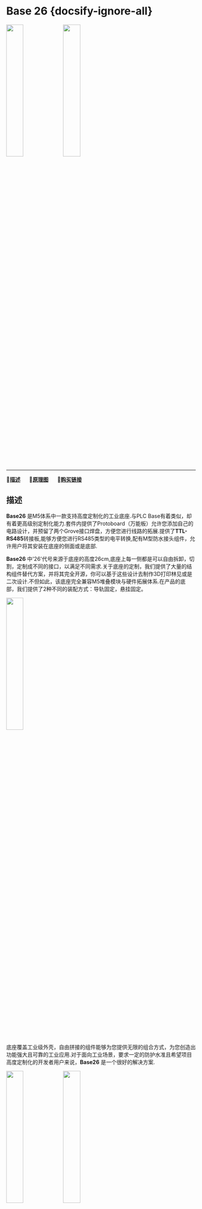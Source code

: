 # Base 26 {docsify-ignore-all}

<img src="assets\img\product_pics\base\base26\base26_01.jpg" width="30%" height="30%"><img src="assets\img\product_pics\base\base26\base26_02.jpg" width="30%" height="30%">

***

:memo:**[描述](#描述)**&nbsp;&nbsp;&nbsp;&nbsp;&nbsp;&nbsp;:electric_plug:**[原理图](#原理图)**&nbsp;&nbsp;&nbsp;&nbsp;&nbsp;&nbsp;🛒**[购买链接](https://m5stack.com/collections/m5-base/products/base-26proto-industrial-board-module)**

## 描述

**Base26** 是M5体系中一款支持高度定制化的工业底座.与PLC Base有着类似，却有着更高级别定制化能力.套件内提供了Protoboard（万能板）允许您添加自己的电路设计，并预留了两个Grove接口焊盘，方便您进行线路的拓展.提供了**TTL-RS485**转接板,能够方便您进行RS485类型的电平转换,配有M型防水接头组件，允许用户将其安装在底座的侧面或是底部.

**Base26** 中'26'代号来源于底座的高度26cm,底座上每一侧都是可以自由拆卸，切割，定制成不同的接口，以满足不同需求.关于底座的定制，我们提供了大量的结构组件替代方案，并将其完全开源，你可以基于这些设计去制作3D打印林见或是二次设计.不但如此，该底座完全兼容M5堆叠模块与硬件拓展体系.在产品的底部，我们提供了2种不同的装配方式：导轨固定，悬挂固定。

<img src="assets/img/product_pics/base/base26/base26_05.jpg" width="30%" height="30%">

底座覆盖工业级外壳，自由拼接的组件能够为您提供无限的组合方式，为您创造出功能强大且可靠的工业应用.对于面向工业场景，要求一定的防护水准且希望项目高度定制化的开发者用户来说，**Base26** 是一个很好的解决方案.

<img src="assets/img/product_pics/base/base26//base26_03.jpg" width="30%" height="30%"><img src="assets/img/product_pics/base/base26/base26_04.jpg" width="30%" height="30%">

## 产品特性

-  支持高度定制化
-  可替换部件
-  M-BUS 拓展
-  板载DC-DC转换(9 ~ 24V -> 5V)
-  2 种底座固定方式

## 套件清单

-  1x Base26 Broad
-  1x Base26 外壳
-  1x TTL-RS485转接板
-  1x 金属导轨
-  1x Din导轨
-  2x Grove 接口
-  1x M12*1.5防水接头
-  2x 六角扳手
-  10x 螺丝 (M3x22, M3x12, M3x8, M2x5)
-  2x M3 型槽螺母
-  1x 2.45mm 引脚组
-  1x 贴纸

## 结构设计文件

?>[点击此处，获取开源结构设计文件](https://github.com/m5stack/m5-structural-design-file/tree/master/BaseX_DB9_01)


## 原理图

- **[原理图](https://github.com/m5stack/M5-Schematic/blob/master/Bases/BASE26.pdf)**